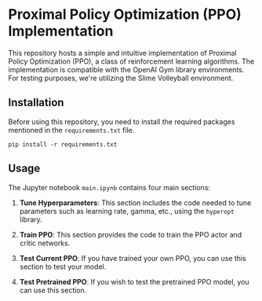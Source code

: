 # Proximal Policy Optimization (PPO) Implementation

This repository hosts a simple and intuitive implementation of Proximal Policy Optimization (PPO), a class of reinforcement learning algorithms. The implementation is compatible with the OpenAI Gym library environments. For testing purposes, we're utilizing the Slime Volleyball environment.

## Installation

Before using this repository, you need to install the required packages mentioned in the `requirements.txt` file.
```
pip install -r requirements.txt
```

## Usage

The Jupyter notebook `main.ipynb` contains four main sections:

1. **Tune Hyperparameters**: This section includes the code needed to tune parameters such as learning rate, gamma, etc., using the `hyperopt` library.

2. **Train PPO**: This section provides the code to train the PPO actor and critic networks.

3. **Test Current PPO**: If you have trained your own PPO, you can use this section to test your model.

4. **Test Pretrained PPO**: If you wish to test the pretrained PPO model, you can use this section.


